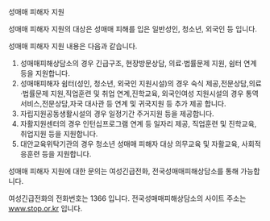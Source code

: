 성매매 피해자 지원

성매매 피해자 지원의 대상은 성매매 피해를 입은 일반성인, 청소년, 외국인 등 입니다.

성매매 피해자 지원 내용은 다음과 같습니다.
1. 성매매피해상담소의 경우 긴급구조, 현장방문상담, 의료·법률문제 지원, 쉼터 연계 등을 지원합니다.
2. 성매매피해자 쉼터(성인, 청소년, 외국인 지원시설)의 경우 숙식 제공,전문상담,의료·법률문제 지원,직업훈련 및 취업 연계,진학교육, 외국인여성 지원시설의 경우 통역서비스,전문상담,자국 대사관 등 연계 및 귀국지원 등 추가 제공 합니다.
3. 자립지원공동생활시설의 경우 일정기간 주거지원 등을 제공합니다.
4. 자활지원센터의 경우 인턴십프로그램 연계 등 일자리 제공, 직업훈련 및 진학교육, 취업지원 등을 지원합니다.
5. 대안교육위탁기관의 경우 청소년 성매매 피해자 대상 의무교육 및 자활교육, 사회적응훈련 등을 지원합니다.

성매매 피해자 지원에 대한 문의는 여성긴급전화, 전국성매매피해상담소를 통해 가능합니다.

여성긴급전화의 전화번호는 1366 입니다.
전국성매매피해상담소의 사이트 주소는 www.stop.or.kr 입니다.
